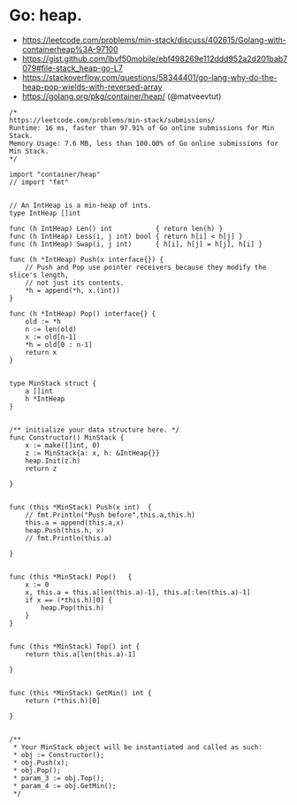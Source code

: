 # Go: heap.

- https://leetcode.com/problems/min-stack/discuss/402615/Golang-with-containerheap%3A-97100
- https://gist.github.com/lbvf50mobile/ebf498269e112ddd952a2d201bab7079#file-stack_heap-go-L7
- https://stackoverflow.com/questions/58344401/go-lang-why-do-the-heap-pop-wields-with-reversed-array
- https://golang.org/pkg/container/heap/ (@matveevtut)

```
/*
https://leetcode.com/problems/min-stack/submissions/
Runtime: 16 ms, faster than 97.91% of Go online submissions for Min Stack.
Memory Usage: 7.6 MB, less than 100.00% of Go online submissions for Min Stack.
*/

import "container/heap"
// import "fmt"


// An IntHeap is a min-heap of ints.
type IntHeap []int

func (h IntHeap) Len() int           { return len(h) }
func (h IntHeap) Less(i, j int) bool { return h[i] < h[j] }
func (h IntHeap) Swap(i, j int)      { h[i], h[j] = h[j], h[i] }

func (h *IntHeap) Push(x interface{}) {
	// Push and Pop use pointer receivers because they modify the slice's length,
	// not just its contents.
	*h = append(*h, x.(int))
}

func (h *IntHeap) Pop() interface{} {
	old := *h
	n := len(old)
	x := old[n-1]
	*h = old[0 : n-1]
	return x
}


type MinStack struct {
    a []int
    h *IntHeap
}


/** initialize your data structure here. */
func Constructor() MinStack {
    x := make([]int, 0)
    z := MinStack{a: x, h: &IntHeap{}}
    heap.Init(z.h)
    return z
    
}


func (this *MinStack) Push(x int)  {
    // fmt.Println("Push before",this.a,this.h)
    this.a = append(this.a,x)
    heap.Push(this.h, x)
    // fmt.Println(this.a)
    
}


func (this *MinStack) Pop()   {
    x := 0
    x, this.a = this.a[len(this.a)-1], this.a[:len(this.a)-1]
    if x == (*this.h)[0] {
        heap.Pop(this.h)
    }
}


func (this *MinStack) Top() int {
    return this.a[len(this.a)-1]
    
}


func (this *MinStack) GetMin() int {
    return (*this.h)[0]
    
}


/**
 * Your MinStack object will be instantiated and called as such:
 * obj := Constructor();
 * obj.Push(x);
 * obj.Pop();
 * param_3 := obj.Top();
 * param_4 := obj.GetMin();
 */
 ```